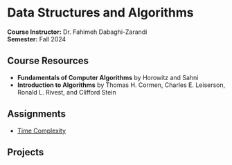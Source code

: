 # Data Structures and Algorithms

**Course Instructor:** Dr. Fahimeh Dabaghi-Zarandi  
**Semester:** Fall 2024

## Course Resources

- **Fundamentals of Computer Algorithms** by Horowitz and Sahni
- **Introduction to Algorithms** by Thomas H. Cormen, Charles E. Leiserson, Ronald L. Rivest, and Clifford Stein

## Assignments

- [Time Complexity](https://github.com/VRUCS/DSA-4031/raw/refs/heads/main/assignments/assignment-01.pdf)

## Projects